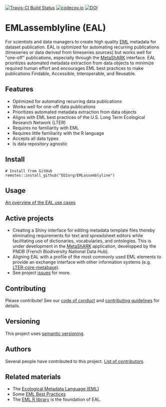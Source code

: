 <!-- This comment enables badge extraction to pkgdown site -->

[![Travis-CI Build Status](https://travis-ci.com/EDIorg/EMLassemblyline.svg?branch=master)](https://travis-ci.org/EDIorg/EMLassemblyline)
[![codecov.io](https://codecov.io/github/EDIorg/EMLassemblyline/coverage.svg?branch=master)](https://codecov.io/github/EDIorg/EMLassemblyline?branch=master)
[![DOI](https://zenodo.org/badge/84467795.svg)](https://zenodo.org/badge/latestdoi/84467795)

# EMLassemblyline (EAL)

For scientists and data managers to create high quality [EML](https://eml.ecoinformatics.org/) metadata for dataset publication. EAL is optimized for automating recurring publications (timeseries or data derived from timeseries sources) but works well for "one-off" publications, especially through the [MetaShARK](https://github.com/earnaud/MetaShARK-v2) interface. EAL prioritizes automated metadata extraction from data objects to minimize required human effort and encourages EML best practices to make publications Findable, Accessible, Interoperable, and Reusable.

## Features

* Optimized for automating recurring data publications
* Works well for one-off data publications
* Prioritizes automated metadata extraction from data objects
* Aligns with EML best practices of the U.S. Long Term Ecological Research Network (LTER)
* Requires no familiarity with EML
* Requires little familiarity with the R language
* Accepts all data types
* Is data repository agnostic

## Install

```
# Install from GitHub
remotes::install_github("EDIorg/EMLassemblyline")
```

## Usage

[An overview of the EAL use cases](https://ediorg.github.io/EMLassemblyline/articles/overview.html)

## Active projects

* Creating a Shiny interface for editing metadata template files thereby eliminating requirements for text and spreadsheet editors while facilitating use of dictionaries, vocabularies, and ontologies. This is under development in the [MetaShARK](https://github.com/earnaud/MetaShARK-v2) application, developped by the PNDB (French Biodiversity National Data Hub).
* Aligning EAL with a profile of the most commonly used EML elements to provide an exchange interface with other information systems (e.g. [LTER-core-metabase](https://github.com/lter/LTER-core-metabase)).
* See project [issues](https://github.com/EDIorg/EMLassemblyline/issues) for more.

## Contributing

Please contribute! See our [code of conduct](https://github.com/EDIorg/EMLassemblyline/blob/master/CODE_OF_CONDUCT.md) and [contributing guidelines](https://github.com/EDIorg/EMLassemblyline/blob/master/CONTRIBUTING.md) for details.

## Versioning

This project uses [semantic versioning](https://semver.org).

## Authors

Several people have contributed to this project. [List of contributors](https://github.com/EDIorg/EMLassemblyline/blob/master/AUTHORS.md).

## Related materials

* The [Ecological Metadata Language (EML)](https://knb.ecoinformatics.org/#external//emlparser/docs/index.html)
* Some [EML Best Practices](https://ediorg.github.io/data-package-best-practices/EMLmetadata/)
* The [EML R library](https://github.com/ropensci/EML) is the foundation of EAL.
